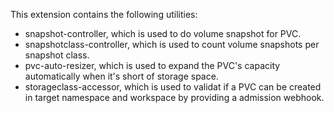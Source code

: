 This extension contains the following utilities:
- snapshot-controller, which is used to do volume snapshot for PVC.
- snapshotclass-controller, which is used to count volume snapshots per snapshot class.
- pvc-auto-resizer, which is used to expand the PVC's capacity automatically when it's short of storage space.
- storageclass-accessor, which is used to validat if a PVC can be created in target namespace and workspace by providing a admission webhook.